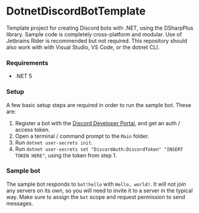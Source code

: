 # DotnetDiscordBotTemplate
Template project for creating Discord bots with .NET, using the DSharpPlus library.
Sample code is completely cross-platform and modular.
Use of Jetbrains Rider is recommended but not required.
This repository should also work with with Visual Studio, VS Code, or the dotnet CLI.

### Requirements
* .NET 5

### Setup
A few basic setup steps are required in order to run the sample bot. These are:
1. Register a bot with the [Discord Developer Portal](https://discord.com/developers/docs/intro), and get an auth / access token.
2. Open a terminal / command prompt to the `Main` folder.
3. Run `dotnet user-secrets init`.
4. Run `dotnet user-secrets set "DiscordAuth:DiscordToken" "INSERT TOKEN HERE"`, using the token from step 1.

### Sample bot
The sample bot responds to `bot!hello` with `Hello, world!`. It will not join any servers on its own, so you will need to invite it to a server in the typical way. Make sure to assign the `bot` scope and request permission to send messages.
